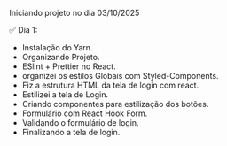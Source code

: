 Iniciando projeto no dia 03/10/2025

✅ Dia 1: 
- Instalação do Yarn. 
- Organizando Projeto. 
- ESlint + Prettier no React.
- organizei os estilos Globais com Styled-Components.
- Fiz a estrutura HTML da tela de login com react.
- Estilizei a tela de Login.
- Criando componentes para estilização dos botões.
- Formulário com React Hook Form.
- Validando o formulário de login.
- Finalizando a tela de login.
